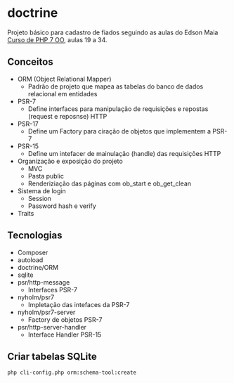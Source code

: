 # doctrine

Projeto básico para cadastro de fiados seguindo as aulas do Edson Maia [Curso de PHP 7 OO](https://www.youtube.com/watch?v=OLX575Y5doA&list=PLnex8IkmReXz6t1rqxB-W17dbvfSL1vfg&index=35), aulas 19 a 34.

## Conceitos

- ORM (Object Relational Mapper)
  - Padrão de projeto que mapea as tabelas do banco de dados relacional em entidades
- PSR-7
  - Define interfaces para manipulação de requisições e repostas (request e reposnse) HTTP
- PSR-17
  - Define um Factory para ciração de objetos que implementem a PSR-7
- PSR-15
  - Define um intefacer de mainulação (handle) das requisições HTTP
- Organização e exposição do projeto
  - MVC
  - Pasta public
  - Renderiziação das páginas com ob_start e ob_get_clean
- Sistema de login
  - Session
  - Password hash e verify
- Traits

## Tecnologias

- Composer
- autoload
- doctrine/ORM
- sqlite
- psr/http-message
  - Interfaces PSR-7
- nyholm/psr7
  - Impletação das intefaces da PSR-7
- nyholm/psr7-server
  - Factory de objetos PSR-7
- psr/http-server-handler
  - Interface Handler PSR-15

## Criar tabelas SQLite
```
php cli-config.php orm:schema-tool:create
```
